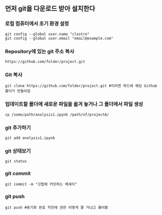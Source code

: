 ## 먼저 git을 다운로드 받아 설치한다

### 로컬 컴퓨터에서 초기 환경 설정

``` 
git config --global user.name "clastro"
git config --global user.email "email@example.com"
```

### Repository에 있는 git 주소 복사

``` 
https://github.com/folder/project.git
```

### Git 복사

```
git clone https://github.com/folder/project.git #이러면 하드에 해당 Github 폴더가 만들어짐
```

### 업데이트할 폴더에 새로운 파일을 옮겨 놓거나 그 폴더에서 파일 생성 

``` 
cp /some/path/analysis1.ipynb /path/of/projectA/
```

### git 추가하기
```
git add analysis1.ipynb
```

### git 상태보기
```
git status
```

### git commit
```
git commit -m "깃헙에 커밋하는 메세지"
```

### git push

```
git push #동기화 완료 직전에 권한 어떻게 줄 거냐고 물어봄
```

